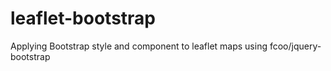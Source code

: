 # leaflet-bootstrap
Applying Bootstrap style and component to leaflet maps using fcoo/jquery-bootstrap  
